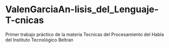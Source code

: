 # ValenGarciaAn-lisis_del_Lenguaje-T-cnicas
Primer trabajo práctico de la materia Tecnicas del Procesamiento del Habla del Instituto Tecnológico Beltran
